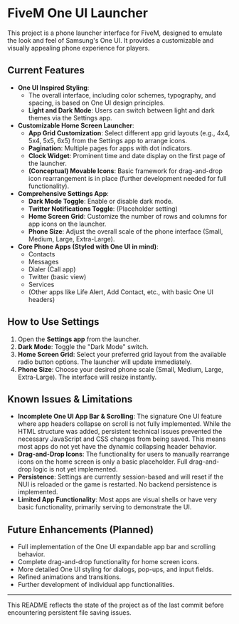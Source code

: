 # FiveM One UI Launcher

This project is a phone launcher interface for FiveM, designed to emulate the look and feel of Samsung's One UI. It provides a customizable and visually appealing phone experience for players.

## Current Features

*   **One UI Inspired Styling**:
    *   The overall interface, including color schemes, typography, and spacing, is based on One UI design principles.
    *   **Light and Dark Mode**: Users can switch between light and dark themes via the Settings app.
*   **Customizable Home Screen Launcher**:
    *   **App Grid Customization**: Select different app grid layouts (e.g., 4x4, 5x4, 5x5, 6x5) from the Settings app to arrange icons.
    *   **Pagination**: Multiple pages for apps with dot indicators.
    *   **Clock Widget**: Prominent time and date display on the first page of the launcher.
    *   **(Conceptual) Movable Icons**: Basic framework for drag-and-drop icon rearrangement is in place (further development needed for full functionality).
*   **Comprehensive Settings App**:
    *   **Dark Mode Toggle**: Enable or disable dark mode.
    *   **Twitter Notifications Toggle**: (Placeholder setting)
    *   **Home Screen Grid**: Customize the number of rows and columns for app icons on the launcher.
    *   **Phone Size**: Adjust the overall scale of the phone interface (Small, Medium, Large, Extra-Large).
*   **Core Phone Apps (Styled with One UI in mind)**:
    *   Contacts
    *   Messages
    *   Dialer (Call app)
    *   Twitter (basic view)
    *   Services
    *   (Other apps like Life Alert, Add Contact, etc., with basic One UI headers)

## How to Use Settings

1.  Open the **Settings app** from the launcher.
2.  **Dark Mode**: Toggle the "Dark Mode" switch.
3.  **Home Screen Grid**: Select your preferred grid layout from the available radio button options. The launcher will update immediately.
4.  **Phone Size**: Choose your desired phone scale (Small, Medium, Large, Extra-Large). The interface will resize instantly.

## Known Issues & Limitations

*   **Incomplete One UI App Bar & Scrolling**: The signature One UI feature where app headers collapse on scroll is not fully implemented. While the HTML structure was added, persistent technical issues prevented the necessary JavaScript and CSS changes from being saved. This means most apps do not yet have the dynamic collapsing header behavior.
*   **Drag-and-Drop Icons**: The functionality for users to manually rearrange icons on the home screen is only a basic placeholder. Full drag-and-drop logic is not yet implemented.
*   **Persistence**: Settings are currently session-based and will reset if the NUI is reloaded or the game is restarted. No backend persistence is implemented.
*   **Limited App Functionality**: Most apps are visual shells or have very basic functionality, primarily serving to demonstrate the UI.

## Future Enhancements (Planned)

*   Full implementation of the One UI expandable app bar and scrolling behavior.
*   Complete drag-and-drop functionality for home screen icons.
*   More detailed One UI styling for dialogs, pop-ups, and input fields.
*   Refined animations and transitions.
*   Further development of individual app functionalities.

---
This README reflects the state of the project as of the last commit before encountering persistent file saving issues.
